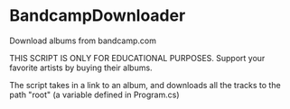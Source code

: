 # BandcampDownloader
Download albums from bandcamp.com

THIS SCRIPT IS ONLY FOR EDUCATIONAL PURPOSES. Support your favorite artists by buying their albums.

The script takes in a link to an album, and downloads all the tracks to the path "root" (a variable defined in Program.cs)
